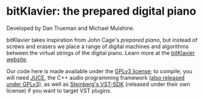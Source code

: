 # bitKlavier: the prepared digital piano

Developed by Dan Trueman and Michael Mulshine.

bitKlavier takes inspiration from John Cage's <i>prepared piano</i>, but instead of screws and erasers we place a range of digital machines and algorithms between the virtual strings of the digital piano. Learn more at the <a href=http://bitklavier.com>bitKlavier website</a>.

Our code here is made available under the <a href=https://www.gnu.org/licenses/quick-guide-gplv3.en.html>GPLv3 license</a>; to compile, you will need <a href=http://juce.com>JUCE</a>, the C++ audio programming framework (<a href=https://github.com/WeAreROLI/JUCE>also released under GPLv3</a>), as well as <a href=https://www.steinberg.net/en/company/developers.html>Steinberg's VST-SDK</a> (released under their own license) if you want to target VST plugins.
